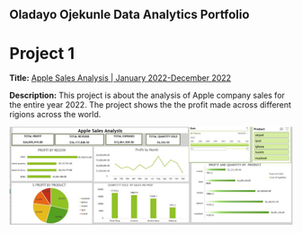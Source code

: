## Oladayo Ojekunle Data Analytics Portfolio
# Project 1

**Title:** [Apple Sales Analysis | January 2022-December 2022](https://github.com/dayodata/Data_Analytics/tree/main)

**Description:** This project is about the analysis of Apple company sales for the entire year 2022. The project shows the the profit made across different rigions across the world.

![Apple_Sales_Analysis](Apple_Sales_Analysis.jpeg)
